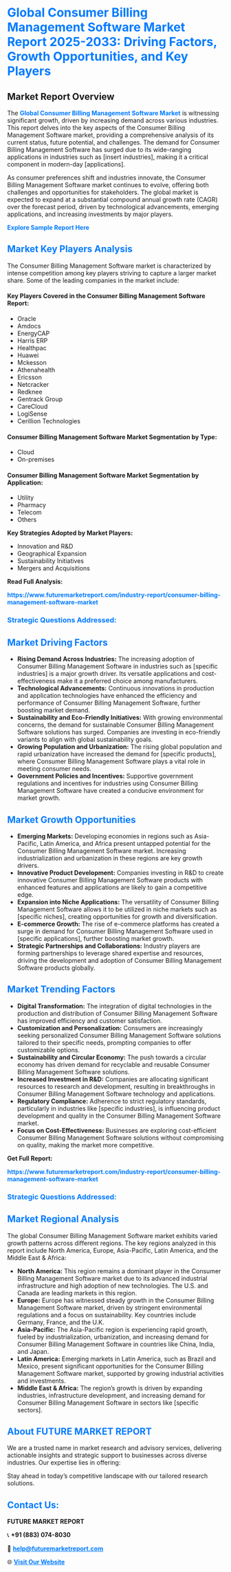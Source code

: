<h1 style="color: #007BFF;">Global Consumer Billing Management Software Market Report 2025-2033: Driving Factors, Growth Opportunities, and Key Players</h1>

<section id="overview">
<h2>Market Report Overview</h2>
<p>The <a href="https://www.futuremarketreport.com/industry-report/consumer-billing-management-software-market" style="color: #007BFF; text-decoration: none;"><strong>Global Consumer Billing Management Software Market</strong></a> is witnessing significant growth, driven by increasing demand across various industries. This report delves into the key aspects of the Consumer Billing Management Software market, providing a comprehensive analysis of its current status, future potential, and challenges. The demand for Consumer Billing Management Software has surged due to its wide-ranging applications in industries such as [insert industries], making it a critical component in modern-day [applications].</p>
<p>As consumer preferences shift and industries innovate, the Consumer Billing Management Software market continues to evolve, offering both challenges and opportunities for stakeholders. The global market is expected to expand at a substantial compound annual growth rate (CAGR) over the forecast period, driven by technological advancements, emerging applications, and increasing investments by major players.</p>
</section>

<section id="overview">
<p><a href="https://www.futuremarketreport.com/request-sample/reportId=51178" style="color: #007BFF; text-decoration: none;"><strong>Explore Sample Report Here</strong></a></p>
</section>

<section id="key-players">
<h2 style="color: #007BFF;">Market Key Players Analysis</h2>
<p>The Consumer Billing Management Software market is characterized by intense competition among key players striving to capture a larger market share. Some of the leading companies in the market include:</p>
<h4>Key Players Covered in the Consumer Billing Management Software Report:</h4>
<ul><li>Oracle</li><li>Amdocs</li><li>EnergyCAP</li><li>Harris ERP</li><li>Healthpac</li><li>Huawei</li><li>Mckesson</li><li>Athenahealth</li><li>Ericsson</li><li>Netcracker</li><li>Redknee</li><li>Gentrack Group</li><li>CareCloud</li><li>LogiSense</li><li>Cerillion Technologies</li></ul>
<h4>Consumer Billing Management Software Market Segmentation by Type:</h4>
<ul><li>Cloud</li><li>On-premises</li></ul>

<h4>Consumer Billing Management Software Market Segmentation by Application:</h4>
<ul><li>Utility</li><li>Pharmacy</li><li>Telecom</li><li>Others</li></ul>
<p><strong>Key Strategies Adopted by Market Players:</strong></p>
<ul>
<li>Innovation and R&D</li>
<li>Geographical Expansion</li>
<li>Sustainability Initiatives</li>
<li>Mergers and Acquisitions</li>
</ul>
</section>

<section>
<p><strong>Read Full Analysis: </strong></p><a href="https://www.futuremarketreport.com/industry-report/consumer-billing-management-software-market" style="color: #007BFF; text-decoration: none;"><strong>https://www.futuremarketreport.com/industry-report/consumer-billing-management-software-market</strong></a>
<h3 style="color: #007BFF;">Strategic Questions Addressed:</h3>
</section>

<section id="driving-factors">
<h2 style="color: #007BFF;">Market Driving Factors</h2>
<ul>
<li><strong>Rising Demand Across Industries:</strong> The increasing adoption of Consumer Billing Management Software in industries such as [specific industries] is a major growth driver. Its versatile applications and cost-effectiveness make it a preferred choice among manufacturers.</li>
<li><strong>Technological Advancements:</strong> Continuous innovations in production and application technologies have enhanced the efficiency and performance of Consumer Billing Management Software, further boosting market demand.</li>
<li><strong>Sustainability and Eco-Friendly Initiatives:</strong> With growing environmental concerns, the demand for sustainable Consumer Billing Management Software solutions has surged. Companies are investing in eco-friendly variants to align with global sustainability goals.</li>
<li><strong>Growing Population and Urbanization:</strong> The rising global population and rapid urbanization have increased the demand for [specific products], where Consumer Billing Management Software plays a vital role in meeting consumer needs.</li>
<li><strong>Government Policies and Incentives:</strong> Supportive government regulations and incentives for industries using Consumer Billing Management Software have created a conducive environment for market growth.</li>
</ul>
</section>

<section id="growth-opportunities">
<h2 style="color: #007BFF;">Market Growth Opportunities</h2>
<ul>
<li><strong>Emerging Markets:</strong> Developing economies in regions such as Asia-Pacific, Latin America, and Africa present untapped potential for the Consumer Billing Management Software market. Increasing industrialization and urbanization in these regions are key growth drivers.</li>
<li><strong>Innovative Product Development:</strong> Companies investing in R&D to create innovative Consumer Billing Management Software products with enhanced features and applications are likely to gain a competitive edge.</li>
<li><strong>Expansion into Niche Applications:</strong> The versatility of Consumer Billing Management Software allows it to be utilized in niche markets such as [specific niches], creating opportunities for growth and diversification.</li>
<li><strong>E-commerce Growth:</strong> The rise of e-commerce platforms has created a surge in demand for Consumer Billing Management Software used in [specific applications], further boosting market growth.</li>
<li><strong>Strategic Partnerships and Collaborations:</strong> Industry players are forming partnerships to leverage shared expertise and resources, driving the development and adoption of Consumer Billing Management Software products globally.</li>
</ul>
</section>

<section id="trending-factors">
<h2 style="color: #007BFF;">Market Trending Factors</h2>
<ul>
<li><strong>Digital Transformation:</strong> The integration of digital technologies in the production and distribution of Consumer Billing Management Software has improved efficiency and customer satisfaction.</li>
<li><strong>Customization and Personalization:</strong> Consumers are increasingly seeking personalized Consumer Billing Management Software solutions tailored to their specific needs, prompting companies to offer customizable options.</li>
<li><strong>Sustainability and Circular Economy:</strong> The push towards a circular economy has driven demand for recyclable and reusable Consumer Billing Management Software solutions.</li>
<li><strong>Increased Investment in R&D:</strong> Companies are allocating significant resources to research and development, resulting in breakthroughs in Consumer Billing Management Software technology and applications.</li>
<li><strong>Regulatory Compliance:</strong> Adherence to strict regulatory standards, particularly in industries like [specific industries], is influencing product development and quality in the Consumer Billing Management Software market.</li>
<li><strong>Focus on Cost-Effectiveness:</strong> Businesses are exploring cost-efficient Consumer Billing Management Software solutions without compromising on quality, making the market more competitive.</li>
</ul>
</section>

<section>
<p><strong>Get Full Report: </strong></p><a href="https://www.futuremarketreport.com/industry-report/consumer-billing-management-software-market" style="color: #007BFF; text-decoration: none;"><strong>https://www.futuremarketreport.com/industry-report/consumer-billing-management-software-market</strong></a>
<h3 style="color: #007BFF;">Strategic Questions Addressed:</h3>
</section>


<section id="regional-analysis">
<h2 style="color: #007BFF;">Market Regional Analysis</h2>
<p>The global Consumer Billing Management Software market exhibits varied growth patterns across different regions. The key regions analyzed in this report include North America, Europe, Asia-Pacific, Latin America, and the Middle East & Africa:</p>
<ul>
<li><strong>North America:</strong> This region remains a dominant player in the Consumer Billing Management Software market due to its advanced industrial infrastructure and high adoption of new technologies. The U.S. and Canada are leading markets in this region.</li>
<li><strong>Europe:</strong> Europe has witnessed steady growth in the Consumer Billing Management Software market, driven by stringent environmental regulations and a focus on sustainability. Key countries include Germany, France, and the U.K.</li>
<li><strong>Asia-Pacific:</strong> The Asia-Pacific region is experiencing rapid growth, fueled by industrialization, urbanization, and increasing demand for Consumer Billing Management Software in countries like China, India, and Japan.</li>
<li><strong>Latin America:</strong> Emerging markets in Latin America, such as Brazil and Mexico, present significant opportunities for the Consumer Billing Management Software market, supported by growing industrial activities and investments.</li>
<li><strong>Middle East & Africa:</strong> The region’s growth is driven by expanding industries, infrastructure development, and increasing demand for Consumer Billing Management Software in sectors like [specific sectors].</li>
</ul>
</section>

<footer>
<h2 style="color: #007BFF;">About FUTURE MARKET REPORT</h2>
<p>We are a trusted name in market research and advisory services, delivering actionable insights and strategic support to businesses across diverse industries. Our expertise lies in offering:</p>

<p>Stay ahead in today’s competitive landscape with our tailored research solutions.</p>

<h2 style="color: #007BFF;">Contact Us:</h2>
<p><strong>FUTURE MARKET REPORT</strong></p>
<p>📞 <strong>+91 (883) 074-8030</strong></p>
<p>📧 <strong><a href="mailto:help@futuremarketreport.com" style="color: #007BFF;">help@futuremarketreport.com</a></strong></p>
<p>🌐 <strong><a href="https://www.futuremarketreport.com/" style="color: #007BFF;">Visit Our Website</a></strong></p>
</footer>